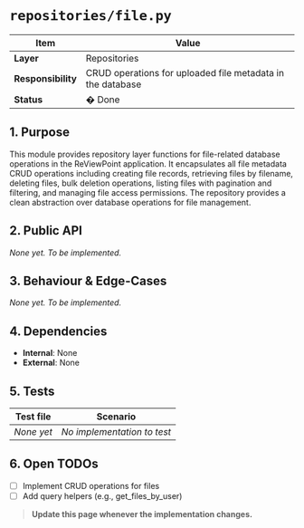 <!-- filepath: c:\Users\00010654\Documents\Git\ReViewPoint\docs\backend\repositories\file.py.md -->

# `repositories/file.py`

| Item               | Value                                                                          |
| ------------------ | ------------------------------------------------------------------------------ |
| **Layer**          | Repositories                                                                   |
| **Responsibility** | CRUD operations for uploaded file metadata in the database |
| **Status**         | � Done                                                                        |

## 1. Purpose

This module provides repository layer functions for file-related database operations in the ReViewPoint application. It encapsulates all file metadata CRUD operations including creating file records, retrieving files by filename, deleting files, bulk deletion operations, listing files with pagination and filtering, and managing file access permissions. The repository provides a clean abstraction over database operations for file management.

## 2. Public API

_None yet. To be implemented._

## 3. Behaviour & Edge-Cases

_None yet. To be implemented._

## 4. Dependencies

- **Internal**: None
- **External**: None

## 5. Tests

| Test file  | Scenario                    |
| ---------- | --------------------------- |
| _None yet_ | _No implementation to test_ |

## 6. Open TODOs

- [ ] Implement CRUD operations for files
- [ ] Add query helpers (e.g., get_files_by_user)

> **Update this page whenever the implementation changes.**
